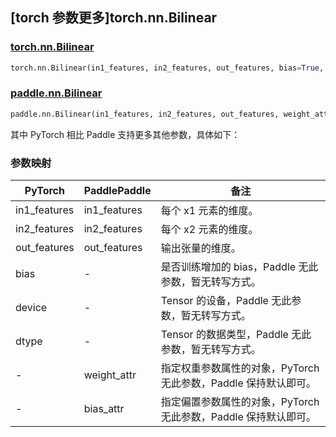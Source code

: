 ## [torch 参数更多]torch.nn.Bilinear

### [torch.nn.Bilinear](https://pytorch.org/docs/1.13/generated/torch.nn.Bilinear.html#torch.nn.Bilinear)

```python
torch.nn.Bilinear(in1_features, in2_features, out_features, bias=True, device=None, dtype=None)
```

### [paddle.nn.Bilinear](https://www.paddlepaddle.org.cn/documentation/docs/zh/api/paddle/nn/Bilinear_cn.html)

```python
paddle.nn.Bilinear(in1_features, in2_features, out_features, weight_attr=None, bias_attr=None, name=None)
```

其中 PyTorch 相比 Paddle 支持更多其他参数，具体如下：

### 参数映射

| PyTorch      | PaddlePaddle | 备注                                                            |
| ------------ | ------------ | --------------------------------------------------------------- |
| in1_features | in1_features | 每个 x1 元素的维度。                                            |
| in2_features | in2_features | 每个 x2 元素的维度。                                            |
| out_features | out_features | 输出张量的维度。                                                |
| bias         | -            | 是否训练增加的 bias，Paddle 无此参数，暂无转写方式。                      |
| device       | -            | Tensor 的设备，Paddle 无此参数，暂无转写方式。                  |
| dtype        | -            | Tensor 的数据类型，Paddle 无此参数，暂无转写方式。             |
| -            | weight_attr  | 指定权重参数属性的对象，PyTorch 无此参数，Paddle 保持默认即可。 |
| -            | bias_attr    | 指定偏置参数属性的对象，PyTorch 无此参数，Paddle 保持默认即可。 |
